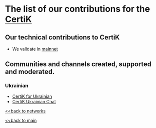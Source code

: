 # The list of our contributions for the [CertiK](https://www.kava.io/)

## Our technical contributions to CertiK

- We validate in [mainnet](https://www.mintscan.io/certik/validators/certikvaloper13yhqdx8ycpyadfzque9ucj5ewe80qvh7vw0sh4)


## Communities and channels created, supported and moderated.
### Ukrainian
- [CertiK for Ukrainian](https://t.me/CertikUkraine)
- [CertiK Ukrainian Chat](https://t.me/CertikUkraineChat)


[<<back to networks](https://github.com/nq4-net/entrance/tree/main/networks)

[<<back to main](https://github.com/nq4-net/entrance)